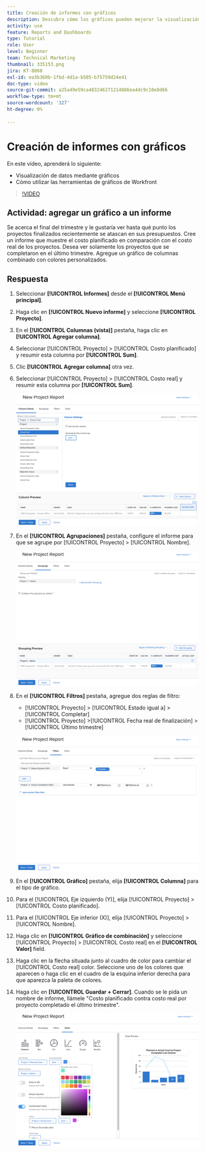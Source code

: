 ```yaml
---
title: Creación de informes con gráficos
description: Descubra cómo los gráficos pueden mejorar la visualización de los datos y cómo utilizar las herramientas de gráficos en Workfront.
activity: use
feature: Reports and Dashboards
type: Tutorial
role: User
level: Beginner
team: Technical Marketing
thumbnail: 335153.png
jira: KT-8860
exl-id: ea3b360b-1fbd-4d1a-b505-b75759d24e41
doc-type: video
source-git-commit: a25a49e59ca483246271214886ea4dc9c10e8d66
workflow-type: tm+mt
source-wordcount: '327'
ht-degree: 0%

---
```


# Creación de informes con gráficos

En este vídeo, aprenderá lo siguiente:

* Visualización de datos mediante gráficos
* Cómo utilizar las herramientas de gráficos de Workfront

>[!VIDEO](https://video.tv.adobe.com/v/335155/?quality=12&learn=on)

## Actividad: agregar un gráfico a un informe

Se acerca el final del trimestre y le gustaría ver hasta qué punto los proyectos finalizados recientemente se atascan en sus presupuestos. Cree un informe que muestre el costo planificado en comparación con el costo real de los proyectos. Desea ver solamente los proyectos que se completaron en el último trimestre. Agregue un gráfico de columnas combinado con colores personalizados.

## Respuesta

1. Seleccionar **[!UICONTROL Informes]** desde el **[!UICONTROL Menú principal]**.
1. Haga clic en **[!UICONTROL Nuevo informe]** y seleccione **[!UICONTROL Proyecto]**.
1. En el **[!UICONTROL Columnas (vista)]** pestaña, haga clic en **[!UICONTROL Agregar columna]**.
1. Seleccionar [!UICONTROL Proyecto] > [!UICONTROL Costo planificado] y resumir esta columna por **[!UICONTROL Sum]**.
1. Clic **[!UICONTROL Agregar columna]** otra vez.
1. Seleccionar [!UICONTROL Proyecto] > [!UICONTROL Costo real] y resumir esta columna por **[!UICONTROL Sum]**.

   ![Imagen de la pantalla para agregar columnas a un informe](assets/chart-report-columns.png)

1. En el **[!UICONTROL Agrupaciones]** pestaña, configure el informe para que se agrupe por [!UICONTROL Proyecto] > [!UICONTROL Nombre].

   ![Imagen de la pantalla para agregar agrupaciones a un informe](assets/chart-report-groupings.png)

1. En el **[!UICONTROL Filtros]** pestaña, agregue dos reglas de filtro:

   * [!UICONTROL Proyecto] > [!UICONTROL Estado igual a] > [!UICONTROL Completar]
   * [!UICONTROL Proyecto] >[!UICONTROL  Fecha real de finalización] > [!UICONTROL Último trimestre]

   ![Imagen de la pantalla para agregar filtros a un informe](assets/chart-report-filters.png)

1. En el **[!UICONTROL Gráfico]** pestaña, elija **[!UICONTROL Columna]** para el tipo de gráfico.
1. Para el [!UICONTROL Eje izquierdo (Y)], elija [!UICONTROL Proyecto] > [!UICONTROL Costo planificado].
1. Para el [!UICONTROL Eje inferior (X)], elija [!UICONTROL Proyecto] > [!UICONTROL Nombre].
1. Haga clic en **[!UICONTROL Gráfico de combinación]** y seleccione [!UICONTROL Proyecto] > [!UICONTROL Costo real] en el **[!UICONTROL Valor]** field.
1. Haga clic en la flecha situada junto al cuadro de color para cambiar el [!UICONTROL Costo real] color. Seleccione uno de los colores que aparecen o haga clic en el cuadro de la esquina inferior derecha para que aparezca la paleta de colores.
1. Haga clic en **[!UICONTROL Guardar + Cerrar]**. Cuando se le pida un nombre de informe, llámele &quot;Costo planificado contra costo real por proyecto completado el último trimestre&quot;.

   ![Imagen de la pantalla para agregar un gráfico a un informe](assets/chart-report-chart.png)
